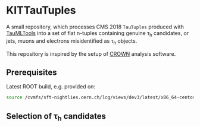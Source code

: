 # KITTauTuples

A small repository, which processes CMS 2018 `TauTuples` produced with [TauMLTools](https://github.com/cms-tau-pog/TauMLTools) into a set of flat n-tuples
containing genuine &tau;<sub>h</sub> candidates, or jets, muons and electrons misidentified as &tau;<sub>h</sub> objects.

This repository is inspired by the setup of [CROWN](https://crown.readthedocs.io/en/latest/) analysis software.

## Prerequisites

Latest ROOT build, e.g. provided on:

```bash
source /cvmfs/sft-nightlies.cern.ch/lcg/views/dev3/latest/x86_64-centos7-gcc9-opt/setup.sh

```

## Selection of &tau;<sub>h</sub> candidates

